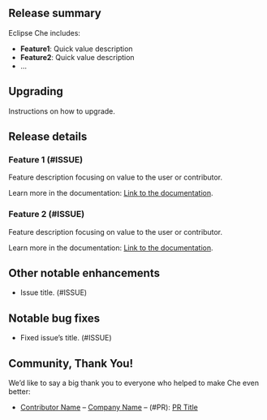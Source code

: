 ## Release summary

Eclipse Che <VERSION> includes:

* **Feature1**: Quick value description
* **Feature2**: Quick value description
* …

## Upgrading

Instructions on how to upgrade.


## Release details

### Feature 1 (#ISSUE)

Feature description focusing on value to the user or contributor.

Learn more in the documentation: [Link to the documentation](<URL>).

### Feature 2 (#ISSUE)

Feature description focusing on value to the user or contributor.

Learn more in the documentation: [Link to the documentation](<URL>).

## Other notable enhancements

* Issue title. (#ISSUE)

## Notable bug fixes

* Fixed issue’s title. (#ISSUE)

## Community, Thank You!

We’d like to say a big thank you to everyone who helped to make Che even better:

* [Contributor Name](<PROFILE_URL>) – [Company Name](<COMPANY_URL>) – (#PR): [PR Title](<PR_URL>)
